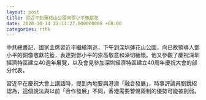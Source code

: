 ```yaml
---
layout: post
title: 習近平到蓮花山公園向鄧小平像獻花
date: 2020-10-14 22:11:27.000000000 +08:00
categories: rthk
---
```


中共總書記、國家主席習近平繼續南巡，下午到深圳蓮花山公園，向已故領導人鄧小平的銅像敬獻花籃，表達對鄧小平的崇高敬意和深切緬懷。他又參觀了慶祝深圳經濟特區建立40週年展覽，以及會見參加深圳經濟特區建立40周年慶祝大會的部分代表。

習近平在慶祝大會上講話時，提到內地要與港澳「融合發展」，時事評論員劉銳紹認為，這個說法與以前「合作發展」不同，香港需要警惕兩制的優勢可能被削弱。
